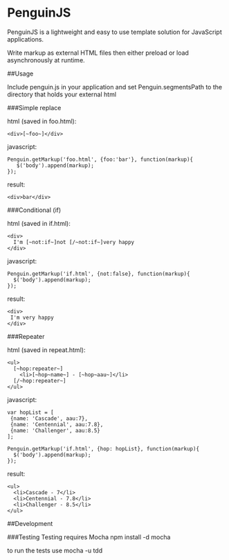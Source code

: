 PenguinJS
==========

PenguinJS is a lightweight and easy to use template solution for JavaScript applications.

Write markup as external HTML files then either preload or load asynchronously at runtime.

##Usage

Include penguin.js in your application and set Penguin.segmentsPath to the directory that holds your external html

###Simple replace

html (saved in foo.html):
```
<div>[~foo~]</div>
```

javascript: 
```
Penguin.getMarkup('foo.html', {foo:'bar'}, function(markup){
   $('body').append(markup);
});
```

result:
```
<div>bar</div>
```

###Conditional (if)

html (saved in if.html):
```
<div>
  I'm [~not:if~]not [/~not:if~]very happy
</div>
```

javascript:
```
Penguin.getMarkup('if.html', {not:false}, function(markup){
  $('body').append(markup);
});
```

result:
```
<div>
 I'm very happy
</div>
```

###Repeater

html (saved in repeat.html):
```
<ul>
  [~hop:repeater~]
    <li>[~hop~name~] - [~hop~aau~]</li>
  [/~hop:repeater~]
</ul>
```

javascript:
```
var hopList = [
 {name: 'Cascade', aau:7},
 {name: 'Centennial', aau:7.8},
 {name: 'Challenger', aau:8.5}
];

Penguin.getMarkup('if.html', {hop: hopList}, function(markup){
  $('body').append(markup);
});
```

result:
```
<ul>
  <li>Cascade - 7</li>
  <li>Centennial - 7.8</li>
  <li>Challenger - 8.5</li>
</ul>
```

##Development

###Testing
Testing requires Mocha
npm install -d mocha

to run the tests use
mocha -u tdd

